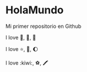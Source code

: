 # HolaMundo

Mi primer repositorio en Github

I love :icecream:, :pizza:, :dog:

I love :star:, :book:, :moon:

I love :kiwi:, :soccer:, :crayon:
